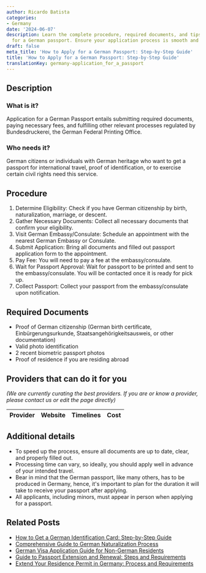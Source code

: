 ```yaml
---
author: Ricardo Batista
categories:
- Germany
date: '2024-06-07'
description: Learn the complete procedure, required documents, and tips for applying
  for a German passport. Ensure your application process is smooth and hassle-free.
draft: false
meta_title: 'How to Apply for a German Passport: Step-by-Step Guide'
title: 'How to Apply for a German Passport: Step-by-Step Guide'
translationKey: germany-application_for_a_passport
---
```





## Description
### What is it?
Application for a German Passport entails submitting required documents, paying necessary fees, and fulfilling other relevant processes regulated by Bundesdruckerei, the German Federal Printing Office.

### Who needs it?
German citizens or individuals with German heritage who want to get a passport for international travel, proof of identification, or to exercise certain civil rights need this service. 

## Procedure
1. Determine Eligibility: Check if you have German citizenship by birth, naturalization, marriage, or descent.
2. Gather Necessary Documents: Collect all necessary documents that confirm your eligibility.
3. Visit German Embassy/Consulate: Schedule an appointment with the nearest German Embassy or Consulate.
4. Submit Application: Bring all documents and filled out passport application form to the appointment. 
5. Pay Fee: You will need to pay a fee at the embassy/consulate.
6. Wait for Passport Approval: Wait for passport to be printed and sent to the embassy/consulate. You will be contacted once it is ready for pick up.
7. Collect Passport: Collect your passport from the embassy/consulate upon notification.

## Required Documents
- Proof of German citizenship (German birth certificate, Einbürgerungsurkunde, Staatsangehörigkeitsausweis, or other documentation)
- Valid photo identification
- 2 recent biometric passport photos 
- Proof of residence if you are residing abroad

## Providers that can do it for you

_(We are currently curating the best providers. If you are or know a provider, please contact us or edit the page directly)_

| Provider        |     Website     |     Timelines    |       Cost      |
| :-------------: | :-------------: |  :-------------: | :-------------: |

## Additional details
- To speed up the process, ensure all documents are up to date, clear, and properly filled out.
- Processing time can vary, so ideally, you should apply well in advance of your intended travel.
- Bear in mind that the German passport, like many others, has to be produced in Germany, hence, it's important to plan for the duration it will take to receive your passport after applying.
- All applicants, including minors, must appear in person when applying for a passport.
## Related Posts

- [How to Get a German Identification Card: Step-by-Step Guide](https://tramitit.com/guides/germany/application_for_an_id_card/)
- [Comprehensive Guide to German Naturalization Process](https://tramitit.com/guides/germany/application_for_naturalization/)
- [German Visa Application Guide for Non-German Residents](https://tramitit.com/guides/germany/visa_application/)
- [Guide to Passport Extension and Renewal: Steps and Requirements](https://tramitit.com/guides/germany/extension_of_passport/)
- [Extend Your Residence Permit in Germany: Process and Requirements](https://tramitit.com/guides/germany/extension_of_residence_permit/)